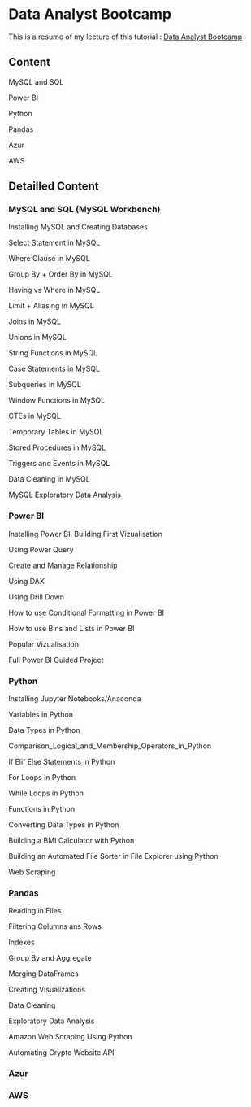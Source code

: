 # Data Analyst Bootcamp

This is a resume of my lecture of this tutorial : [Data Analyst Bootcamp](https://www.youtube.com/playlist?list=PLUaB-1hjhk8FE_XZ87vPPSfHqb6OcM0cF)

## Content

MySQL and SQL

<!-- Excel -->

<!-- Tableau -->

Power BI

Python

Pandas

Azur

AWS

## Detailled Content

### MySQL and SQL (MySQL Workbench)
Installing MySQL and Creating Databases

Select Statement in MySQL

Where Clause in MySQL

Group By + Order By in MySQL

Having vs Where in MySQL

Limit + Aliasing in MySQL

Joins in MySQL

Unions in MySQL

String Functions in MySQL

Case Statements in MySQL

Subqueries in MySQL

Window Functions in MySQL

CTEs in MySQL

Temporary Tables in MySQL

Stored Procedures in MySQL

Triggers and Events in MySQL

Data Cleaning in MySQL

MySQL Exploratory Data Analysis

<!-- ### Excel -->

<!-- ### Tableau -->

### Power BI

Installing Power BI. Building First Vizualisation

Using Power Query

Create and Manage Relationship

Using DAX

Using Drill Down

How to use Conditional Formatting in Power BI

How to use Bins and Lists in Power BI

Popular Vizualisation

Full Power BI Guided Project

### Python

Installing Jupyter Notebooks/Anaconda

Variables in Python

Data Types in Python

Comparison_Logical_and_Membership_Operators_in_Python

If Elif Else Statements in Python

For Loops in Python

While Loops in Python

Functions in Python

Converting Data Types in Python

Building a BMI Calculator with Python

Building an Automated File Sorter in File Explorer using Python

Web Scraping

### Pandas

Reading in Files

Filtering Columns ans Rows 

Indexes

Group By and Aggregate

Merging DataFrames

Creating Visualizations

Data Cleaning

Exploratory Data Analysis

Amazon Web Scraping Using Python

Automating Crypto Website API

### Azur

### AWS
